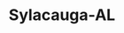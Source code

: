 ---
title: Sylacauga-AL
slug: sylacauga-al
f_state:
- cms/state/alabama.md
f_locations:
- cms/payday-loan/advance-america-1170.md
- cms/payday-loan/advance-america-1171.md
- cms/payday-loan/approved-cash-advance-4693.md
- cms/payday-loan/approved-cash-advance-4694.md
- cms/payday-loan/cash-express-7153.md
- cms/payday-loan/cash-express-7154.md
- cms/payday-loan/money-store-21753.md
- cms/payday-loan/th-e-money-store-27583.md
- cms/payday-loan/title-cash-27737.md
updated-on: '2024-05-30T13:41:28.615Z'
created-on: '2024-05-30T13:41:28.615Z'
published-on: '2024-05-30T13:54:32.469Z'
f_city: Sylacauga
layout: '[city].html'
tags: city
---